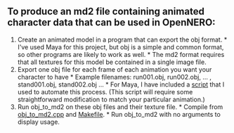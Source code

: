 ## To produce an md2 file containing animated character data that can be used in OpenNERO: ##

  1. Create an animated model in a program that can export the obj format.
    * I've used Maya for this project, but obj is a simple and common format, so other programs are likely to work as well.
    * The md2 format requires that all textures for this model be contained in a single image file.
  1. Export one obj file for each frame of each animation you want your character to have
    * Example filenames: run001.obj, run002.obj, ... , stand001.obj, stand002.obj ...
    * For Maya, I have included a [script](ExportMD2Example.md) that I used to automate this process.  (This script will require some straightforward modification to match your particular animation.)
  1. Run obj\_to\_md2 on these obj files and their texture file.
    * Compile from [obj\_to\_md2.cpp](http://code.google.com/p/opennero/source/browse/trunk/misc/3d/obj_to_md2/obj_to_md2.cpp) and [Makefile](http://code.google.com/p/opennero/source/browse/trunk/misc/3d/obj_to_md2/Makefile).
    * Run obj\_to\_md2 with no arguments to display usage.
